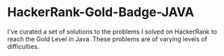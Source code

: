 # HackerRank-Gold-Badge-JAVA

I've curated a set of solutions to the problems I solved on HackerRank to reach the Gold Level in Java.
These problems are of varying levels of difficulties.
